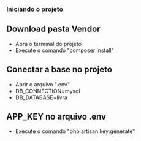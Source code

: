 ### Iniciando o projeto

## Download pasta Vendor
- Abra o terminal do projeto
- Execute o comando "composer install"

## Conectar a base no projeto
- Abrir o arquivo ".env"
- DB_CONNECTION=mysql
- DB_DATABASE=livra

## APP_KEY no arquivo .env
- Execute o comando "php artisan key:generate"